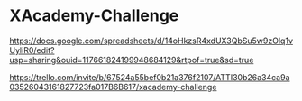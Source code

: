 # XAcademy-Challenge
https://docs.google.com/spreadsheets/d/14oHkzsR4xdUX3QbSu5w9zOlq1vUyliR0/edit?usp=sharing&ouid=117661824199948684129&rtpof=true&sd=true

https://trello.com/invite/b/67524a55bef0b21a376f2107/ATTI30b26a34ca9a03526043161827723fa017B6B617/xacademy-challenge
